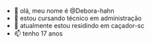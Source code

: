 - 👋 olá, meu nome é @Debora-hahn
- 👀 estou cursando técnico em administração
- 🌱 atualmente estou residindo em caçador-sc
- 📫 tenho 17 anos 

<!---
Debora-hahn/Debora-hahn is a ✨ special ✨ repository because its `README.md` (this file) appears on your GitHub profile.
You can click the Preview link to take a look at your changes.
--->
